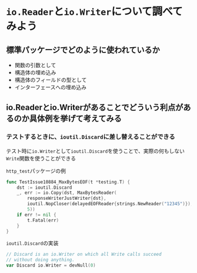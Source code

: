 `io.Reader`と`io.Writer`について調べてみよう
===

標準パッケージでどのように使われているか
---

* 関数の引数として
* 構造体の埋め込み
* 構造体のフィールドの型として
* インターフェースへの埋め込み

io.Readerとio.Writerがあることでどういう利点があるのか具体例を挙げて考えてみる
---

### テストするときに、`ioutil.Discard`に差し替えることができる

テスト時に`io.Writer`として`ioutil.Discard`を使うことで、実際の何もしない`Write`関数を使うことができる

`http_test`パッケージの例

```go
func TestIssue10884_MaxBytesEOF(t *testing.T) {
	dst := ioutil.Discard
	_, err := io.Copy(dst, MaxBytesReader(
		responseWriterJustWriter{dst},
		ioutil.NopCloser(delayedEOFReader{strings.NewReader("12345")}),
		5))
	if err != nil {
		t.Fatal(err)
	}
}
```

`ioutil.Discard`の実装

```go
// Discard is an io.Writer on which all Write calls succeed
// without doing anything.
var Discard io.Writer = devNull(0)
```
